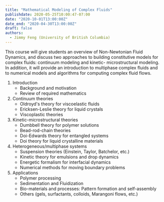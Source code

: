 ```yaml
---
title: "Mathematical Modeling of Complex Fluids"
publishdate: 2020-05-25T10:00:47-07:00
date: "2020-10-01T13:00:00Z"
date_end: "2020-04-30T13:00:00Z"
draft: false
authors:
  - Jimmy Feng (University of British Columbia)
---
```


This course will give students an overview of Non-Newtonian Fluid Dynamics, and
discuss two approaches to building constitutive models for complex fluids:
continuum modeling and kinetic- microstructural modeling. In addition, it will
provide an introduction to multiphase complex fluids and to numerical models and
algorithms for computing complex fluid flows. 

1. Introduction
    * Background and motivation
    * Review of required mathematics
1. Continuum theories
    * Oldroyd's theory for viscoelastic fluids
    * Ericksen-Leslie theory for liquid crystals 
    * Viscoplastic theories
1. Kinetic-microstructural theories
    * Dumbbell theory for polymer solutions
    * Bead-rod-chain theories
    * Doi-Edwards theory for entangled systems 
    * Doi theory for liquid crystalline materials
1. Heterogeneous/multiphase systems
    * Suspension theories (Einstein, Taylor, Batchelor, etc.) 
    * Kinetic theory for emulsions and drop dynamics
    * Energetic formalism for interfacial dynamics
    * Numerical methods for moving boundary problems
1. Applications
    * Polymer processing
    * Sedimentation and Fluidization
    * Bio-materials and processes: Pattern formation and self-assembly 
    * Others (gels, surfactants, colloids, Marangoni flows, etc.)
